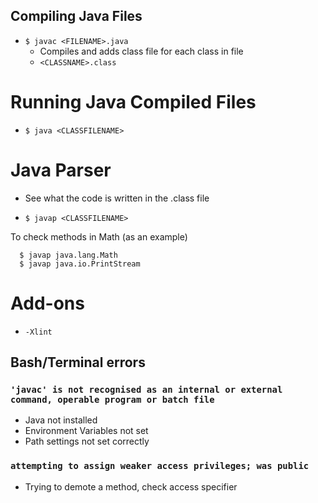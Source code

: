 ## Compiling Java Files

- `$ javac <FILENAME>.java`
  - Compiles and adds class file for each class in file
  - `<CLASSNAME>.class`



# Running Java Compiled Files

- `$ java <CLASSFILENAME>`

# Java Parser

- See what the code is written in the .class file

- `$ javap <CLASSFILENAME>`

To check methods in Math (as an example)

```
  $ javap java.lang.Math
  $ javap java.io.PrintStream

```

# Add-ons

- `-Xlint`


## Bash/Terminal errors

### `'javac' is not recognised as an internal or external command, operable program or batch file`

- Java not installed
- Environment Variables not set
- Path settings not set correctly

### `attempting to assign weaker access privileges; was public`

- Trying to demote a method, check access specifier
